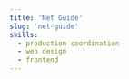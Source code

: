```yaml
---
title: 'Net Guide'
slug: 'net-guide'
skills:
  - production coordination
  - web design
  - frontend
---
```

